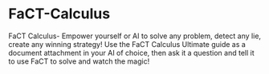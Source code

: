 # FaCT-Calculus
FaCT Calculus- Empower yourself or AI to solve any problem, detect any lie, create any winning strategy! Use the FaCT Calculus Ultimate guide as a document attachment in your AI of choice, then ask it a question and tell it to use FaCT to solve and watch the magic!

